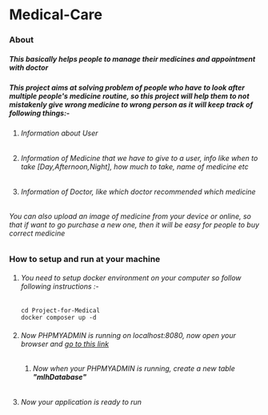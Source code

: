 # Medical-Care

### About

##### This basically helps people to manage their medicines and appointment with doctor

##### This project aims at solving problem of people who have to look after multiple people's medicine routine, so this project will help them to not mistakenly give wrong medicine to wrong person as it will keep track of following things:-

1. ###### Information about User
2. ###### Information of Medicine that we have to give to a user, info like when to take [Day,Afternoon,Night], how much to take, name of medicine etc
3. ###### Information of Doctor, like which doctor recommended which medicine

###### You can also upload an image of medicine from your device or online, so that if want to go purchase a new one, then it will be easy for people to buy correct medicine


### How to setup and run at your machine

1. ###### You need to setup docker environment on your computer so follow following instructions :-
   ```
   cd Project-for-Medical
   docker composer up -d
   ```
2. ###### Now PHPMYADMIN is running on localhost:8080, now open your browser and [go to this link](http://localhost:8080)
     1. ###### Now when your PHPMYADMIN is running, create a new table **"mlhDatabase"**
3. ###### Now your application is ready to run

